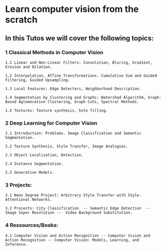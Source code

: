 # Learn computer vision from the scratch

## In this Tutos we will cover the following topics:

### 1 Classical Methods in Computer Vision

    1.1 Linear and Non-Linear Filters: Convolution, Bluring, Gradient, Erosion and Dilation.

    1.2 Interpolation, Affine Transformations. Cumulative Sum and Guided Filtering, Guided Upsampling.

    1.3 Local Features: Edge Detectors, Neighborhood Description.

    1.4 Segmentation by Clustering and Graphs: Watershed Algorithm, Graph-Based Aglomerative Clustering, Graph Cuts, Spectral Methods.

    1.5 Textures: Texture synthesis, hole filling.

### 2 Deep Learning for Computer Vision

    2.1 Introduction: Problems. Image Classification and Semantic Segmentation.

    2.2 Texture Synthesis, Style Transfer, Image Analogies.

    2.3 Object Localization, Detection.

    2.4 Instance Segmentation.

    2.5 Generative Models.

### 3 Projects:

    3.1 Nano Degree Project: Arbitrary Style Transfer with Style-Attentional Networks.

    3.2 Projects: City Classification  -- Semantic Edge Detection  -- Image Super Resolution --  Video Background Substitution.

### 4 Ressources/Books:
    4.1 Computer Vision and Action Recognition -- Computer Vision and Action Recognition -- Computer Vision: Models, Learning, and Inference.

